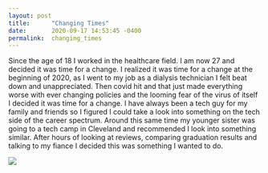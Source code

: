 ```yaml
---
layout: post
title:      "Changing Times"
date:       2020-09-17 14:53:45 -0400
permalink:  changing_times
---
```



   Since the age of 18 I worked in the healthcare field. I am now 27 and decided it was time for a change. I realized it was time for a change at the beginning of 2020, as I went to my job as a dialysis technician I felt beat down and unappreciated. Then covid hit and that just made everything worse with ever changing policies and the looming fear of the virus of itself I decided it was time for a change. I have always been a tech guy for my family and friends so I figured I could take a look into something on the tech side of the career spectrum. Around this same time my younger sister was going to a tech camp in Cleveland and recommended I look into something similar. After hours of looking at reviews, comparing graduation results and talking to my fiance I decided this was something I wanted to do.
	 
	 
![](https://giphy.com/gifs/Q8vZZ6kGS1VFm/html5)

[](http://gph.is/1aRZbyU)
